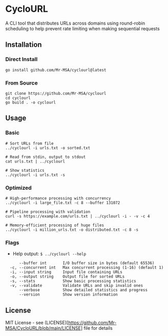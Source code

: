 # CycloURL
A CLI tool that distributes URLs across domains using round-robin scheduling to help prevent rate limiting when making sequential requests

## Installation
### Direct Install
```
go install github.com/Mr-MSA/cyclourl@latest
```
### From Source
```
git clone https://github.com/Mr-MSA/cyclourl
cd cyclourl
go build . -o cyclourl
```
## Usage
### Basic
```
# Sort URLs from file
../cyclourl -i urls.txt -o sorted.txt

# Read from stdin, output to stdout
cat urls.txt | ../cyclourl

# Show statistics
../cyclourl -i urls.txt -s
```
### Optimized
```
# High-performance processing with concurrency
../cyclourl -i large_file.txt -c 8 --buffer 131072

# Pipeline processing with validation  
curl -s https://example.com/urls.txt | ../cyclourl -i - -v -c 4

# Memory-efficient processing of huge files
../cyclourl -i million_urls.txt -o distributed.txt -c 8 -s
```
### Flags
+ Help output: `$ ../cyclourl --help`
```
      --buffer int       I/O buffer size in bytes (default 65536)
  -c, --concurrent int   Max concurrent processing (1-16) (default 1)
  -i, --input string     Input file containing URLs
  -o, --output string    Output file for sorted URLs
  -s, --stats            Show basic processing statistics
  -v, --validate         Validate URLs and skip invalid ones
      --verbose          Show detailed statistics and progress
      --version          Show version information
```

## License
MIT License - see (LICENSE)[https://github.com/Mr-MSA/CycloURL/blob/main/LICENSE] file for details

